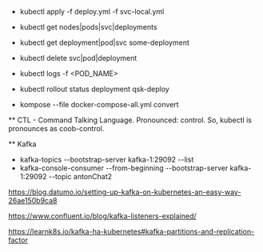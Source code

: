- kubectl apply -f deploy.yml -f svc-local.yml
- kubectl get nodes|pods|svc|deployments
- kubectl get deployment|pod|svc some-deployment
- kubectl delete svc|pod|deployment <name>
- kubectl logs -f <POD_NAME>
- kubectl rollout status deployment qsk-deploy

- kompose --file docker-compose-all.yml convert



** CTL - Command Talking Language. Pronounced: control. So, kubectl is pronounces as coob-control.


** Kafka
- kafka-topics --bootstrap-server kafka-1:29092 --list
- kafka-console-consumer  --from-beginning  --bootstrap-server kafka-1:29092 --topic antonChat2

https://blog.datumo.io/setting-up-kafka-on-kubernetes-an-easy-way-26ae150b9ca8

https://www.confluent.io/blog/kafka-listeners-explained/

https://learnk8s.io/kafka-ha-kubernetes#kafka-partitions-and-replication-factor
